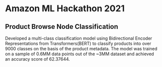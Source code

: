 # Amazon ML Hackathon 2021
## Product Browse Node Classification
Developed a multi-class classification model using Bidirectional Encoder Representations from Transformers(BERT) to classify products into over 9000 classes on the basis of the product metadata. The model was trained on a sample of 0.6MM data points out of the ~3MM dataset and achieved an accuracy score of 62.37644.
